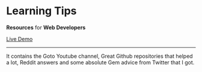 # Learning Tips

**Resources** for **Web Developers** 

[Live Demo](https://vashisht23.github.io/Learning-Tips/)
***
It contains the Goto Youtube channel, Great Github repositories that helped a lot, Reddit answers and some absolute Gem advice from Twitter that I got.
